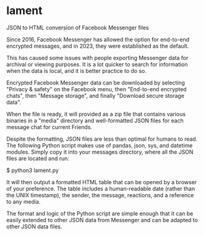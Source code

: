 # lament
JSON to HTML conversion of Facebook Messenger files

Since 2016, Facebook Messenger has allowed the option for end-to-end encrypted messages, and in 2023, they were established as the default.

This has caused some issues with people exporting Messenger data for archival or viewing purposes. It is a lot quicker to search for information when the data is local, and it is better practice to do so.

Encrypted Facebook Messenger data can be downloaded by selecting "Privacy & safety" on the Facebook menu, then "End-to-end encrypted chats", then "Message storage", and finally "Download secure storage data".

When the file is ready, it will provided as a zip file that contains various binaries in a "media" directory and well-formatted JSON files for each message chat for current Friends.

Despite the formatting, JSON files are less than optimal for humans to read. The following Python script makes use of pandas, json, sys, and datetime modules. Simply copy it into your messages directory, where all the JSON files are located and run:

$ python3 lament.py 

It will then output a formatted HTML table that can be opened by a browser of your preference. The table includes a human-readable date (rather than the UNIX timestamp), the sender, the message, reactions, and a reference to any media.

The format and logic of the Python script are simple enough that it can be easily extended to other JSON data from Messenger and can be adapted to other JSON data files.
